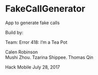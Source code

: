 # FakeCallGenerator

App to generate fake calls

Build by:

Team: Error 418: I’m a Tea Pot  

Calen Robinson  
Mushi Zhou. 
Tzarina Shippee. 
Thomas Qin  

Hack Mobile
July 28, 2017

